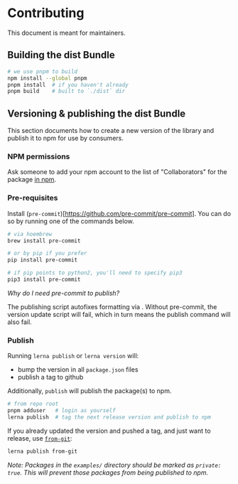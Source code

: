 # Contributing

This document is meant for maintainers.

## Building the dist Bundle

```sh
# we use pnpm to build
npm install --global pnpm
pnpm install  # if you haven't already
pnpm build    # built to `./dist` dir
```

## Versioning & publishing the dist Bundle

This section documents how to create a new version of the library and publish it
to npm for use by consumers.

### NPM permissions

Ask someone to add your npm account to the list of "Collaborators" for the
package [in npm](https://www.npmjs.com/package/sandbar/access).

### Pre-requisites

Install (`pre-commit`)[https://github.com/pre-commit/pre-commit]. You can do so
by running one of the commands below.

```sh
# via hoembrew
brew install pre-commit

# or by pip if you prefer
pip install pre-commit

# if pip points to python2, you'll need to specify pip3
pip3 install pre-commit
```

_Why do I need pre-commit to publish?_

The publishing script autofixes formatting via . Without pre-commit, the version
update script will fail, which in turn means the publish command will also fail.

### Publish

Running `lerna publish` or `lerna version` will:

- bump the version in all `package.json` files
- publish a tag to github

Additionally, `publish` will publish the package(s) to npm.

```sh
# from repo root
pnpm adduser   # login as yourself
lerna publish  # tag the next release version and publish to npm
```

If you already updated the version and pushed a tag, and just want to release,
use
[`from-git`](https://github.com/lerna/lerna/tree/main/commands/publish#bump-from-git):

```sh
lerna publish from-git
```

_Note: Packages in the `examples/` directory should be marked as
`private: true`. This will prevent those packages from being published to npm._
